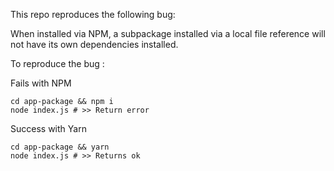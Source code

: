 This repo reproduces the following bug:

When installed via NPM, a subpackage installed via a local file reference will not have its own dependencies installed.

To reproduce the bug :

Fails with NPM

```
cd app-package && npm i
node index.js # >> Return error
```

Success with Yarn

```
cd app-package && yarn
node index.js # >> Returns ok
```

